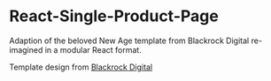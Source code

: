 # React-Single-Product-Page
Adaption of the beloved New Age template from Blackrock Digital re-imagined in a modular React format.

Template design from [Blackrock Digital](https://github.com/BlackrockDigital/startbootstrap-new-age)

